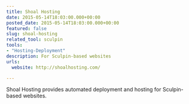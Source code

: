 ```yaml
---
title: Shoal Hosting
date: 2015-05-14T18:03:00.000+00:00
posted_date: 2015-05-14T18:03:00.000+00:00
featured: false
slug: shoal-hosting
related_tool: sculpin
tools:
- "Hosting-Deployment"
description: For Sculpin-based websites
urls:
  website: http://shoalhosting.com/

---
```

Shoal Hosting provides automated deployment and hosting for Sculpin-based websites.




